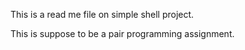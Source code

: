 This is a read me file on simple shell project.

This is suppose to be a pair programming assignment.
